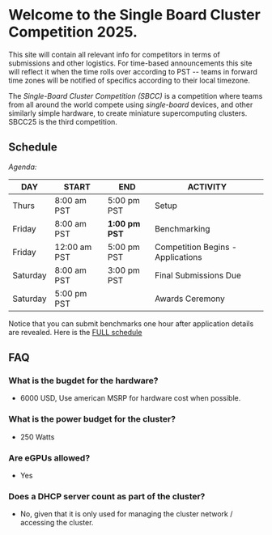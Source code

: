 # Welcome to the Single Board Cluster Competition 2025.

This site will contain all relevant info for competitors in terms of submissions and other logistics. For time-based announcements this site will reflect it when the time rolls over according to PST -- teams in forward time zones will be notified of specifics according to their local timezone.

The _Single-Board Cluster Competition (SBCC)_ is a competition where teams from all around the world compete using _single-board_ devices, and other similarly simple hardware, to create miniature supercomputing clusters. SBCC25 is the third competition. 

## Schedule <a id="schedule"></a>

*Agenda:*

| DAY | START | END | ACTIVITY |
| ---- | ---- | ---- | ---- | 
| Thurs | 8:00 am PST | 5:00 pm PST | Setup |
| Friday | 8:00 am PST | **1:00 pm PST** | Benchmarking |
| Friday | 12:00 am PST | 5:00 pm PST | Competition Begins - Applications |
| Saturday | 8:00 am PST | 3:00 pm PST | Final Submissions Due |
| Saturday | 5:00 pm PST |   | Awards Ceremony |

Notice that you can submit benchmarks one hour after application details are revealed. Here is the [FULL schedule](./sched.md)

## FAQ <a id="faq"></a>

### What is the bugdet for the hardware?
- 6000 USD, Use american MSRP for hardware cost when possible.

### What is the power budget for the cluster?
- 250 Watts

### Are eGPUs allowed?
- Yes

### Does a DHCP server count as part of the cluster?
- No, given that it is only used for managing the cluster network / accessing the cluster.

